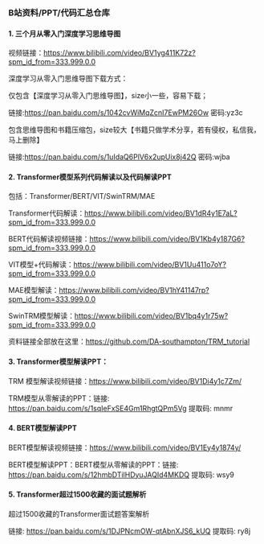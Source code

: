 ### B站资料/PPT/代码汇总仓库

#### 1. 三个月从零入门深度学习思维导图

视频链接：https://www.bilibili.com/video/BV1yg411K72z?spm_id_from=333.999.0.0

深度学习从零入门思维导图下载方式：

仅包含【深度学习从零入门思维导图】，size小一些，容易下载；

链接:https://pan.baidu.com/s/1042cvWiMqZcnI7EwPM26Ow  密码:yz3c

包含思维导图和书籍压缩包，size较大【书籍只做学术分享，若有侵权，私信我，马上删除】

链接:https://pan.baidu.com/s/1uIdaQ6PlV6x2upUix8j42Q  密码:wjba



#### 2. Transformer模型系列代码解读以及代码解读PPT

包括：Transformer/BERT/VIT/SwinTRM/MAE

Transformer代码解读：https://www.bilibili.com/video/BV1dR4y1E7aL?spm_id_from=333.999.0.0

BERT代码解读视频链接：https://www.bilibili.com/video/BV1Kb4y187G6?spm_id_from=333.999.0.0

VIT模型+代码解读：https://www.bilibili.com/video/BV1Uu411o7oY?spm_id_from=333.999.0.0

MAE模型解读：https://www.bilibili.com/video/BV1hY41147rp?spm_id_from=333.999.0.0

SwinTRM模型解读：https://www.bilibili.com/video/BV1bq4y1r75w?spm_id_from=333.999.0.0

资料链接全部放在这里：https://github.com/DA-southampton/TRM_tutorial

#### 3. Transformer模型解读PPT：

TRM 模型解读视频链接：https://www.bilibili.com/video/BV1Di4y1c7Zm/

TRM模型从零解读的PPT：链接: https://pan.baidu.com/s/1sqIeFxSE4Gm1RhgtQPm5Vg 提取码: mnmr

#### 4. BERT模型解读PPT

BERT模型解读视频链接：https://www.bilibili.com/video/BV1Ey4y1874y/

BERT模型解读PPT：BERT模型从零解读的PPT：链接: https://pan.baidu.com/s/12hmbDTilHDyuJAQId4MKDQ 提取码: wsy9

#### 5. Transformer超过1500收藏的面试题解析

超过1500收藏的Transformer面试题答案解析

链接: https://pan.baidu.com/s/1DJPNcmOW-qtAbnXJS6_kUQ 提取码: ry8j

